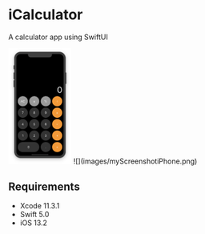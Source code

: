 # iCalculator

A calculator app using SwiftUI

<img width="25%" height="25%" src="images/myScreenshotiPhone.png"/>
![](images/myScreenshotiPhone.png)

## Requirements

* Xcode 11.3.1
* Swift 5.0
* iOS 13.2
